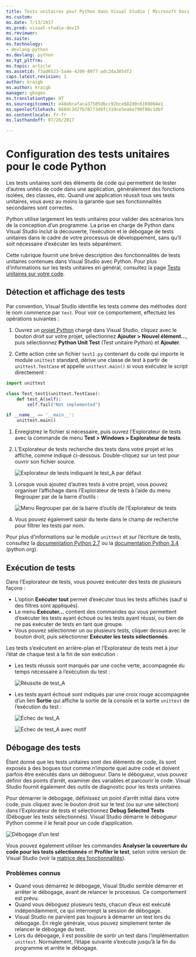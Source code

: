 ```yaml
---
title: Tests unitaires pour Python dans Visual Studio | Microsoft Docs
ms.custom: 
ms.date: 7/13/2017
ms.prod: visual-studio-dev15
ms.reviewer: 
ms.suite: 
ms.technology:
- devlang-python
ms.devlang: python
ms.tgt_pltfrm: 
ms.topic: article
ms.assetid: f3ad6523-5a4e-4209-8977-adc2da305df2
caps.latest.revision: 1
author: kraigb
ms.author: kraigb
manager: ghogen
ms.translationtype: HT
ms.sourcegitcommit: e48ebcafaca37505dbcc92bce682d0c6169004e1
ms.openlocfilehash: b68dc3d2fb7877349fc319ce5ea6e799f80c1dbf
ms.contentlocale: fr-fr
ms.lasthandoff: 07/26/2017

---
```


# <a name="setting-up-unit-testing-for-python-code"></a>Configuration des tests unitaires pour le code Python

Les tests unitaires sont des éléments de code qui permettent de tester d’autres unités de code dans une application, généralement des fonctions isolées, des classes, etc. Quand une application réussit tous ses tests unitaires, vous avez au moins la garantie que ses fonctionnalités secondaires sont correctes.

Python utilise largement les tests unitaires pour valider des scénarios lors de la conception d’un programme. La prise en charge de Python dans Visual Studio inclut la découverte, l’exécution et le débogage de tests unitaires dans le cadre de votre processus de développement, sans qu’il soit nécessaire d’exécuter les tests séparément.

Cette rubrique fournit une brève description des fonctionnalités de tests unitaires contenues dans Visual Studio avec Python. Pour plus d’informations sur les tests unitaires en général, consultez la page [Tests unitaires sur votre code](../test/unit-test-your-code.md).

## <a name="discovering-and-viewing-tests"></a>Détection et affichage des tests

Par convention, Visual Studio identifie les tests comme des méthodes dont le nom commence par `test`. Pour voir ce comportement, effectuez les opérations suivantes :

1. Ouvrez un [projet Python](python-projects.md) chargé dans Visual Studio, cliquez avec le bouton droit sur votre projet, sélectionnez **Ajouter > Nouvel élément...**, puis sélectionnez **Python Unit Test** (Test unitaire Python) et **Ajouter**.

1. Cette action crée un fichier `test1.py` contenant du code qui importe le module `unittest` standard, dérive une classe de test à partir de `unittest.TestCase` et appelle `unittest.main()` si vous exécutez le script directement :

  ```python
  import unittest

  class Test_test1(unittest.TestCase):
      def test_A(self):
          self.fail("Not implemented")

  if __name__ == '__main__':
      unittest.main()
  ```

1. Enregistrez le fichier si nécessaire, puis ouvrez l’Explorateur de tests avec la commande de menu **Test > Windows > Explorateur de tests**.

1. L’Explorateur de tests recherche des tests dans votre projet et les affiche, comme indiqué ci-dessous. Double-cliquez sur un test pour ouvrir son fichier source.

    ![Explorateur de tests indiquant le test_A par défaut](media/unit-test-A.png)

1. Lorsque vous ajoutez d’autres tests à votre projet, vous pouvez organiser l’affichage dans l’Explorateur de tests à l’aide du menu Regrouper par de la barre d’outils :

    ![Menu Regrouper par de la barre d’outils de l’Explorateur de tests](media/unit-test-group-menu.png)

1. Vous pouvez également saisir du texte dans le champ de recherche pour filtrer les tests par nom.

Pour plus d’informations sur le module `unittest` et sur l’écriture de tests, consultez la [documentation Python 2.7](https://docs.python.org/2/library/unittest.html) ou la [documentation Python 3.4](https://docs.python.org/3/library/unittest.html) (python.org).

## <a name="running-tests"></a>Exécution de tests

Dans l’Explorateur de tests, vous pouvez exécuter des tests de plusieurs façons :

- L’option **Exécuter tout** permet d’exécuter tous les tests affichés (sauf si des filtres sont appliqués).
- Le menu **Exécuter...** contient des commandes qui vous permettent d’exécuter les tests ayant échoué ou les tests ayant réussi, ou bien de ne pas exécuter de tests en tant que groupe.
- Vous pouvez sélectionner un ou plusieurs tests, cliquer dessus avec le bouton droit, puis sélectionner **Exécuter les tests sélectionnés**.

Les tests s’exécutent en arrière-plan et l’Explorateur de tests met à jour l’état de chaque test à la fin de son exécution :

- Les tests réussis sont marqués par une coche verte, accompagnée du temps nécessaire à l’exécution du test :

    ![Réussite de test_A](media/unit-test-A-pass.png)

- Les tests ayant échoué sont indiqués par une croix rouge accompagnée d’un lien **Sortie** qui affiche la sortie de la console et la sortie `unittest` de l’exécution du test :

    ![Échec de test_A](media/unit-test-A-fail.png)

    ![Échec de test_A avec motif](media/unit-test-A-fail-reason.png)

## <a name="debugging-tests"></a>Débogage des tests

Étant donné que les tests unitaires sont des éléments de code, ils sont exposés à des bogues tout comme n’importe quel autre code et doivent parfois être exécutés dans un débogueur. Dans le débogueur, vous pouvez définir des points d’arrêt, examiner des variables et parcourir le code. Visual Studio fournit également des outils de diagnostic pour les tests unitaires.

Pour démarrer le débogage, définissez un point d’arrêt initial dans votre code, puis cliquez avec le bouton droit sur le test (ou sur une sélection) dans l’Explorateur de tests et sélectionnez **Debug Selected Tests** (Déboguer les tests sélectionnés). Visual Studio démarre le débogueur Python comme il le ferait pour un code d’application.

![Débogage d’un test](media/unit-test-debugging.png)

Vous pouvez également utiliser les commandes **Analyser la couverture du code pour les tests sélectionnés** et **Profiler le test**, selon votre version de Visual Studio (voir la [matrice des fonctionnalités](python-in-visual-studio.md#features-matrix)).

### <a name="known-issues"></a>Problèmes connus

- Quand vous démarrez le débogage, Visual Studio semble démarrer et arrêter le débogage, avant de relancer le processus. Ce comportement est prévu.
- Quand vous déboguez plusieurs tests, chacun d’eux est exécuté indépendamment, ce qui interrompt la session de débogage.
- Visual Studio ne parvient pas toujours à démarrer un test lors du débogage. En règle générale, vous pouvez simplement tenter de relancer le débogage du test.
- Lors du débogage, il est possible de sortir un test dans l’implémentation `unittest`. Normalement, l’étape suivante s’exécute jusqu’à la fin du programme et arrête le débogage.
